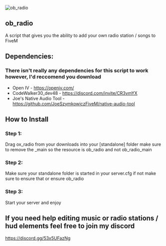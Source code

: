 ![ob_radio](https://github.com/user-attachments/assets/0f7175b3-08cc-450f-926f-88c628cab076)

## ob_radio
A script that gives you the ability to add your own radio station / songs to FiveM

## Dependencies:

### There isn't really any dependencies for this script to work however, I'd reccomend you download 
* Open IV - https://openiv.com/
* CodeWalker30_dev48 - https://discord.com/invite/CR3vmYX
* Joe's Native Audio Tool - https://github.com/JoeSzymkowiczFiveM/native-audio-tool

## How to Install

### Step 1: 

Drag ox_radio from your downloads into your [standalone] folder make sure to remove the _main so the resource is ob_radio and not ob_radio_main

### Step 2:

Make sure your standalone folder is started in your server.cfg if not make sure to ensure that or ensure ob_radio

### Step 3: 

Start your server and enjoy

## If you need help editing music or radio stations / hud elements feel free to join my discord 
https://discord.gg/53x5UFazNg
